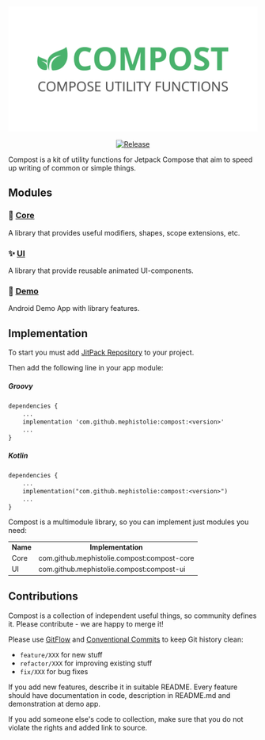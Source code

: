 <div align="center">

<img src="docs/header.png" width="600" />

[![Release](https://jitpack.io/v/mephistolie/compost.svg)](https://jitpack.io/#mephistolie/compost)

</div>

Compost is a kit of utility functions for Jetpack Compose that aim to speed up writing of common or simple things.

## Modules

### 🔧 [Core](./core/)
A library that provides useful modifiers, shapes, scope extensions, etc.
### ✨ [UI](./ui/)
A library that provide reusable animated UI-components.
### 📱 [Demo](./demo/)
Android Demo App with library features.

## Implementation

To start you must add [JitPack Repository](https://www.jitpack.io/) to your project.

Then add the following line in your app module:

##### Groovy
```
dependencies {
    ...
    implementation 'com.github.mephistolie:compost:<version>'
    ...
}
```

##### Kotlin
```
dependencies {
    ...
    implementation("com.github.mephistolie:compost:<version>")
    ...
}
```

Compost is a multimodule library, so you can implement just modules you need:

<table>
 <tr>
  <td><b>Name</b></td><td align="center"><b>Implementation</b></td>
 </tr>
 <tr>
  <td>Core</td><td>com.github.mephistolie.compost:compost-core</td>
 </tr>
 <tr>
  <td>UI</td><td>com.github.mephistolie.compost:compost-ui</td>
 </tr>
</table>

## Contributions

Compost is a collection of independent useful things, so community defines it. Please contribute - we are happy to merge it!

Please use [GitFlow](https://www.atlassian.com/git/tutorials/comparing-workflows/gitflow-workflow) and [Conventional Commits](https://www.conventionalcommits.org/en/v1.0.0/) to keep Git history clean:
* `feature/XXX` for new stuff
* `refactor/XXX` for improving existing stuff
* `fix/XXX` for bug fixes

If you add new features, describe it in suitable README. Every feature should have documentation in code, description in README.md and demonstration at demo app.

If you add someone else's code to collection, make sure that you do not violate the rights and added link to source.
